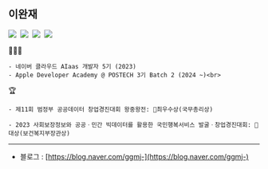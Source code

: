 ## 이완재

<p>
<img src="https://img.shields.io/badge/iOS-2E2E2E?style=flat-square&logo=apple&logoColor=white"/>&nbsp;
<img src="https://img.shields.io/badge/Swift-FF4000?style=flat-square&logo=swift&logoColor=white"/>&nbsp;
<img src="https://img.shields.io/badge/javascript-yellow?style=flat-square&logo=javascript&logoColor=white"/>&nbsp;
<img src="https://img.shields.io/badge/React-blue?style=flat-square&logo=react&logoColor=white"/>
</p>

🧑🏻‍💻
```
- 네이버 클라우드 AIaas 개발자 5기 (2023)
- Apple Developer Academy @ POSTECH 3기 Batch 2 (2024 ~)<br>
```
🏆
```
- 제11회 범정부 공공데이터 창업경진대회 왕중왕전: 🏅최우수상(국무총리상)
  
- 2023 사회보장정보와 공공ㆍ민간 빅데이터를 활용한 국민행복서비스 발굴ㆍ창업경진대회: 🏅대상(보건복지부장관상)
 ```

  

---

- 블로그 : [https://blog.naver.com/ggmj-](https://blog.naver.com/ggmj-)
